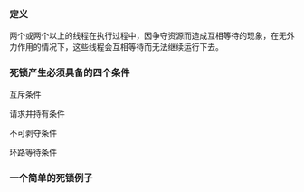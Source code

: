 ### 定义

两个或两个以上的线程在执行过程中，因争夺资源而造成互相等待的现象，在无外力作用的情况下，这些线程会互相等待而无法继续运行下去。

### 死锁产生必须具备的四个条件

互斥条件

请求并持有条件

不可剥夺条件

环路等待条件

###  一个简单的死锁例子
### 
### 
### 
### 
### 
### 
